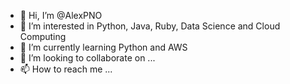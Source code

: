 - 👋 Hi, I’m @AlexPNO
- 👀 I’m interested in Python, Java, Ruby, Data Science and Cloud Computing
- 🌱 I’m currently learning Python and AWS
- 💞️ I’m looking to collaborate on ...
- 📫 How to reach me ...

<!---
AlexPNO/AlexPNO is a ✨ special ✨ repository because its `README.md` (this file) appears on your GitHub profile.
You can click the Preview link to take a look at your changes.
--->
